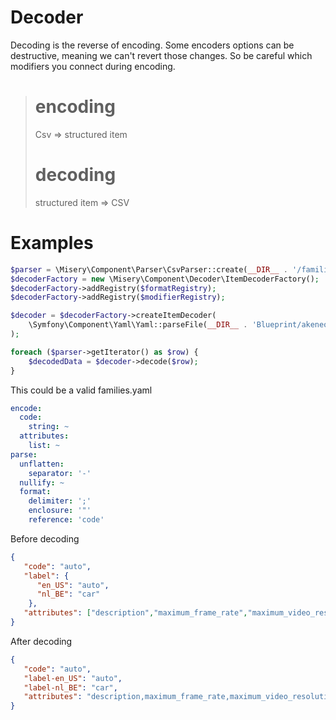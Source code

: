 # Decoder

Decoding is the reverse of encoding.
Some encoders options can be destructive, meaning we can't revert those changes.
So be careful which modifiers you connect during encoding.

> # encoding
> Csv => structured item
> # decoding
> structured item => CSV

# Examples

```php
$parser = \Misery\Component\Parser\CsvParser::create(__DIR__ . '/families.csv');
$decoderFactory = new \Misery\Component\Decoder\ItemDecoderFactory();
$decoderFactory->addRegistry($formatRegistry);
$decoderFactory->addRegistry($modifierRegistry);

$decoder = $decoderFactory->createItemDecoder(
    \Symfony\Component\Yaml\Yaml::parseFile(__DIR__ . 'Blueprint/akeneo/csv/families.yaml')
);

foreach ($parser->getIterator() as $row) {
    $decodedData = $decoder->decode($row);
}
```

This could be a valid families.yaml

```yaml
encode:
  code:
    string: ~
  attributes:
    list: ~
parse:
  unflatten:
    separator: '-'
  nullify: ~
  format:
    delimiter: ';'
    enclosure: '"'
    reference: 'code'
```

Before decoding

```json
{
   "code": "auto",
   "label": {
      "en_US": "auto",
      "nl_BE": "car"
    },
   "attributes": ["description","maximum_frame_rate","maximum_video_resolution"]
}
```

After decoding

```json
{
   "code": "auto",
   "label-en_US": "auto",
   "label-nl_BE": "car",
   "attributes": "description,maximum_frame_rate,maximum_video_resolution"
}
```